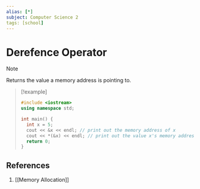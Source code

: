 ```yaml
---
alias: [*]
subject: Computer Science 2
tags: [school]
---
```

# Derefence Operator


> [!note]
> Returns the value a memory address is pointing to.

> [!example]
> ```cpp
> #include <iostream>
> using namespace std;
> 
> int main() {
> 	int x = 5;
> 	cout << &x << endl; // print out the memory address of x
> 	cout << *(&x) << endl; // print out the value x's memory address is referring to
> 	return 0;
> }

## References
1. [[Memory Allocation]]